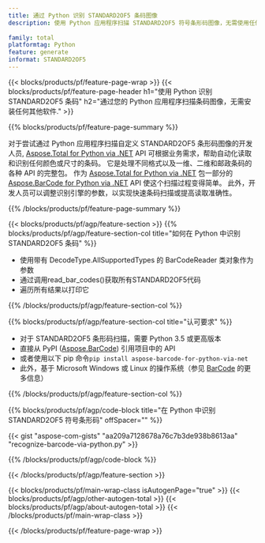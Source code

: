 ```yaml
---
title: 通过 Python 识别 STANDARD2OF5 条码图像
description: 使用 Python 应用程序扫描 STANDARD2OF5 符号条形码图像，无需使用任何其他软件. 
 
family: total
platformtag: Python
feature: generate
informat: STANDARD2OF5
---
```

{{< blocks/products/pf/feature-page-wrap >}}
{{< blocks/products/pf/feature-page-header h1="使用 Python 识别 STANDARD2OF5 条码" h2="通过您的 Python 应用程序扫描条码图像，无需安装任何其他软件." >}}

{{% blocks/products/pf/feature-page-summary %}}

对于尝试通过 Python 应用程序扫描自定义 STANDARD2OF5 条形码图像的开发人员, [Aspose.Total for Python via .NET](https://products.aspose.com/total/python-net/) API 可根据业务需求，帮助自动化读取和识别任何颜色或尺寸的条码。 它是处理不同格式以及一维、二维和邮政条码的各种 API 的完整包。 作为 [Aspose.Total for Python via .NET](https://products.aspose.com/total/python-net/) 包一部分的 [Aspose.BarCode for Python via .NET](https://products.aspose.com/barcode/python-net/) API 使这个扫描过程变得简单。 此外，开发人员可以调整识别引擎的参数，以实现快速条码扫描或提高读取准确性。

{{% /blocks/products/pf/feature-page-summary %}}

{{< blocks/products/pf/agp/feature-section >}}
{{% blocks/products/pf/agp/feature-section-col title="如何在 Python 中识别 STANDARD2OF5 条码" %}}

- 使用带有 DecodeType.AllSupportedTypes 的 BarCodeReader 类对象作为参数
- 通过调用read_bar_codes()获取所有STANDARD2OF5代码
- 遍历所有结果以打印它

{{% /blocks/products/pf/agp/feature-section-col %}}

{{% blocks/products/pf/agp/feature-section-col title="认可要求" %}}

- 对于 STANDARD2OF5 条形码扫描，需要 Python 3.5 或更高版本
- 直接从 PyPI ([Aspose.BarCode](https://pypi.org/project/aspose-barcode-for-python-via-net/)) 引用项目中的 API 
- 或者使用以下 pip 命令```pip install aspose-barcode-for-python-via-net``` 
- 此外，基于 Microsoft Windows 或 Linux 的操作系统（参见 [BarCode](https://docs.aspose.com/barcode/python-net/system-requirements/) 的更多信息） 

{{% /blocks/products/pf/agp/feature-section-col %}}

{{% blocks/products/pf/agp/code-block title="在 Python 中识别 STANDARD2OF5 符号条形码" offSpacer="" %}}

{{< gist "aspose-com-gists" "aa209a7128678a76c7b3de938b8613aa" "recognize-barcode-via-python.py" >}}

{{% /blocks/products/pf/agp/code-block %}}

{{< /blocks/products/pf/agp/feature-section >}}

{{< blocks/products/pf/main-wrap-class isAutogenPage="true" >}}
{{< blocks/products/pf/agp/other-autogen-total >}}
{{< blocks/products/pf/agp/about-autogen-total >}}
{{< /blocks/products/pf/main-wrap-class >}}

{{< /blocks/products/pf/feature-page-wrap >}}